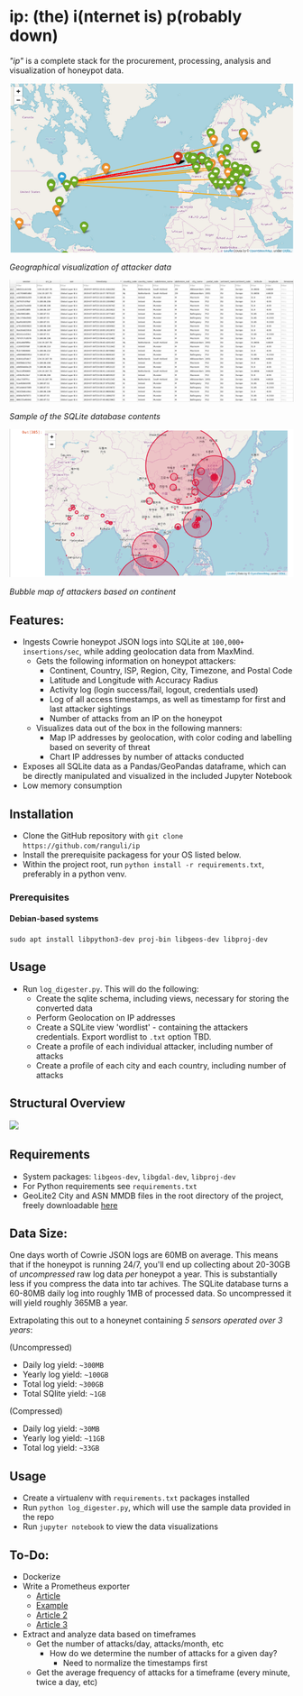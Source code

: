 # ip: (the) i(nternet is) p(robably down)
_"ip"_ is a complete stack for the procurement, processing, analysis and visualization of honeypot data.

![](screen4.png)

_Geographical visualization of attacker data_

![](screenshot.png)

_Sample of the SQLite database contents_

![](screenshot3.png)

_Bubble map of attackers based on continent_

## Features:
- Ingests Cowrie honeypot JSON logs into SQLite at `100,000+
  insertions/sec`, while adding geolocation data from MaxMind.
  - Gets the following information on honeypot attackers:
    - Continent, Country, ISP, Region, City, Timezone, and Postal Code 
    - Latitude and Longitude with Accuracy Radius
    - Activity log (login success/fail, logout, credentials used)
    - Log of all access timestamps, as well as timestamp for first and last attacker sightings
    - Number of attacks from an IP on the honeypot
  - Visualizes data out of the box in the following manners:
    - Map IP addresses by geolocation, with color coding and labelling based on severity of threat
    - Chart IP addresses by number of attacks conducted
- Exposes all SQLite data as a Pandas/GeoPandas dataframe, which can be directly manipulated and visualized in the included Jupyter Notebook
- Low memory consumption 

## Installation
- Clone the GitHub repository with `git clone https://github.com/ranguli/ip`
- Install the prerequisite packagess for your OS listed below.
- Within the project root, run `python install -r requirements.txt`, preferably in a python venv.

### Prerequisites

#### Debian-based systems
```sudo apt install libpython3-dev proj-bin libgeos-dev libproj-dev```

## Usage
- Run `log_digester.py`. This will do the following:
  - Create the sqlite schema, including views, necessary for storing the converted data
  - Perform Geolocation on IP addresses
  - Create a SQLite view 'wordlist' - containing the attackers credentials. Export wordlist to `.txt` option TBD.
  - Create a profile of each individual attacker, including number of attacks
  - Create a profile of each city and each country, including number of attacks

## Structural Overview
![](structural_overview.png)

## Requirements
- System packages:
  `libgeos-dev`, `libgdal-dev`, `libproj-dev`
- For Python requirements see `requirements.txt`
- GeoLite2 City and ASN MMDB files in the root directory of the project, freely downloadable [here](https://dev.maxmind.com/geoip/geoip2/geolite2/)

## Data Size:
One days worth of Cowrie JSON logs are 60MB on average. This means that if the honeypot is running 24/7, 
you'll end up collecting about 20-30GB of _uncompressed_ raw log data _per_ honeypot a year. This is substantially less if you compress the data into tar achives. The SQLite database turns a 60-80MB daily log into roughly 1MB of
processed data. So uncompressed it will yield roughly 365MB a year.


Extrapolating this out to a honeynet containing _5 sensors operated over 3 years_:

(Uncompressed)
- Daily log yield: `~300MB`
- Yearly log yield: `~100GB`
- Total log yield: `~300GB`
- Total SQlite yield: `~1GB`

(Compressed)
- Daily log yield: `~30MB`
- Yearly log yield: `~11GB`
- Total log yield: `~33GB`

## Usage
- Create a virtualenv with `requirements.txt` packages installed
- Run `python log_digester.py`, which will use the sample data provided in the repo
- Run `jupyter notebook` to view the data visualizations

## To-Do:
- Dockerize
- Write a Prometheus exporter
  - [Article](https://medium.com/@ikod/custom-exporter-with-prometheus-b1c23cb24e7a)
  - [Example](https://github.com/MUNComputerScienceSociety/Automata/blob/master/plugins/Analytics/__init__.py)
  - [Article 2](https://www.robustperception.io/productive-prometheus-python-parsing)
  - [Article 3](https://www.robustperception.io/writing-a-jenkins-exporter-in-python)
- Extract and analyze data based on timeframes
  - Get the number of attacks/day, attacks/month, etc 
    - How do we determine the number of attacks for a given day?
      - Need to normalize the timestamps first
  - Get the average frequency of attacks for a timeframe
    (every minute, twice a day, etc)
